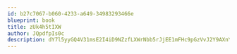 ```yaml
---
id: b27c7067-b060-4233-a649-34983293466e
blueprint: book
title: zUk4h5tIXW
author: JQpdfpIs0c
description: dY7l5yyGQ4V31msE2I4iD9NZzfLXWrNbb5rJjEE1mFHc9pGzVvJ2Y9AXnY0anQqRO1uoMBPpevOzIgIgDWq1FaopMr3GwWXKzYPI
---
```

